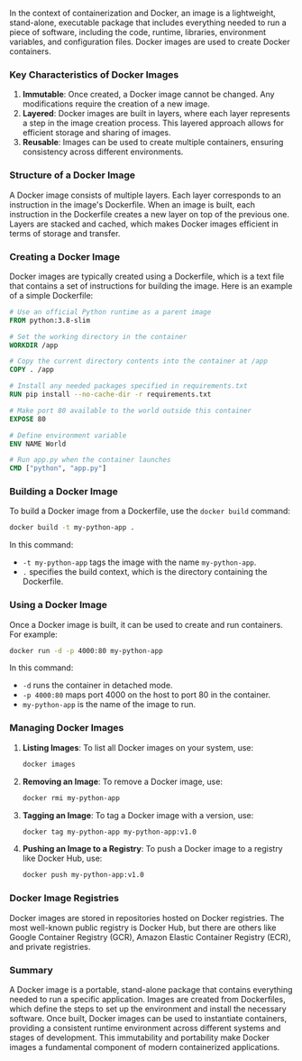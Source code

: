 In the context of containerization and Docker, an image is a lightweight, stand-alone, executable package that includes everything needed to run a piece of software, including the code, runtime, libraries, environment variables, and configuration files. Docker images are used to create Docker containers.

### Key Characteristics of Docker Images

1. **Immutable**: Once created, a Docker image cannot be changed. Any modifications require the creation of a new image.
2. **Layered**: Docker images are built in layers, where each layer represents a step in the image creation process. This layered approach allows for efficient storage and sharing of images.
3. **Reusable**: Images can be used to create multiple containers, ensuring consistency across different environments.

### Structure of a Docker Image

A Docker image consists of multiple layers. Each layer corresponds to an instruction in the image's Dockerfile. When an image is built, each instruction in the Dockerfile creates a new layer on top of the previous one. Layers are stacked and cached, which makes Docker images efficient in terms of storage and transfer.

### Creating a Docker Image

Docker images are typically created using a Dockerfile, which is a text file that contains a set of instructions for building the image. Here is an example of a simple Dockerfile:

```dockerfile
# Use an official Python runtime as a parent image
FROM python:3.8-slim

# Set the working directory in the container
WORKDIR /app

# Copy the current directory contents into the container at /app
COPY . /app

# Install any needed packages specified in requirements.txt
RUN pip install --no-cache-dir -r requirements.txt

# Make port 80 available to the world outside this container
EXPOSE 80

# Define environment variable
ENV NAME World

# Run app.py when the container launches
CMD ["python", "app.py"]
```

### Building a Docker Image

To build a Docker image from a Dockerfile, use the `docker build` command:

```sh
docker build -t my-python-app .
```

In this command:
- `-t my-python-app` tags the image with the name `my-python-app`.
- `.` specifies the build context, which is the directory containing the Dockerfile.

### Using a Docker Image

Once a Docker image is built, it can be used to create and run containers. For example:

```sh
docker run -d -p 4000:80 my-python-app
```

In this command:
- `-d` runs the container in detached mode.
- `-p 4000:80` maps port 4000 on the host to port 80 in the container.
- `my-python-app` is the name of the image to run.

### Managing Docker Images

1. **Listing Images**: To list all Docker images on your system, use:

   ```sh
   docker images
   ```

2. **Removing an Image**: To remove a Docker image, use:

   ```sh
   docker rmi my-python-app
   ```

3. **Tagging an Image**: To tag a Docker image with a version, use:

   ```sh
   docker tag my-python-app my-python-app:v1.0
   ```

4. **Pushing an Image to a Registry**: To push a Docker image to a registry like Docker Hub, use:

   ```sh
   docker push my-python-app:v1.0
   ```

### Docker Image Registries

Docker images are stored in repositories hosted on Docker registries. The most well-known public registry is Docker Hub, but there are others like Google Container Registry (GCR), Amazon Elastic Container Registry (ECR), and private registries.

### Summary

A Docker image is a portable, stand-alone package that contains everything needed to run a specific application. Images are created from Dockerfiles, which define the steps to set up the environment and install the necessary software. Once built, Docker images can be used to instantiate containers, providing a consistent runtime environment across different systems and stages of development. This immutability and portability make Docker images a fundamental component of modern containerized applications.